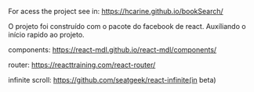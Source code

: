 
For acess the project see in:
https://hcarine.github.io/bookSearch/

O projeto foi construído com o pacote do facebook de react. Auxíliando o início rapido ao projeto. 

components:  https://react-mdl.github.io/react-mdl/components/

router: https://reacttraining.com/react-router/

infinite scroll: https://github.com/seatgeek/react-infinite(in beta)
